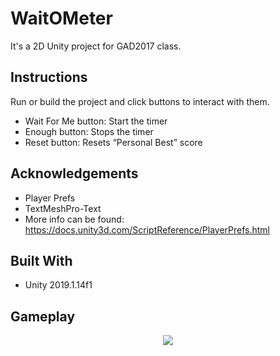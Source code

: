 # WaitOMeter
It's a 2D Unity project for GAD2017 class.

## Instructions
Run or build the project and click buttons to interact with them. </br>
* Wait For Me button: Start the timer </br>
* Enough button: Stops the timer </br>
* Reset button: Resets “Personal Best” score </br>


## Acknowledgements
* Player Prefs </br>
* TextMeshPro-Text </br>
* More info can be found: https://docs.unity3d.com/ScriptReference/PlayerPrefs.html </br>

## Built With

* Unity 2019.1.14f1

## Gameplay

<p align="center"> 
  <img src="https://user-images.githubusercontent.com/34216243/126549633-f4e9624f-4784-44ad-89c2-0a5ae28c086e.gif">
</p>
